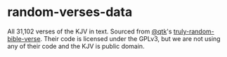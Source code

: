 # random-verses-data
All 31,102 verses of the KJV in text. Sourced from [@qtk](https://github.com/qtk)'s [truly-random-bible-verse](https://github.com/qtk/truly-random-bible-verse). Their code is licensed under the GPLv3, but we are not using any of their code and the KJV is public domain.